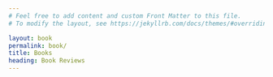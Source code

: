 ```yaml
---
# Feel free to add content and custom Front Matter to this file.
# To modify the layout, see https://jekyllrb.com/docs/themes/#overriding-theme-defaults

layout: book
permalink: book/
title: Books
heading: Book Reviews
---
```

